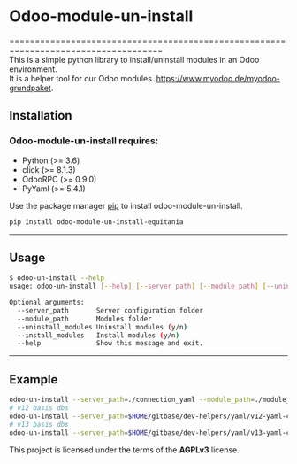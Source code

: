 # Odoo-module-un-install
====================================================================================    
This is a simple python library to install/uninstall modules in an Odoo environment.  
It is a helper tool for our Odoo modules. https://www.myodoo.de/myodoo-grundpaket.  

## Installation

### Odoo-module-un-install requires:

- Python (>= 3.6)
- click (>= 8.1.3)
- OdooRPC (>= 0.9.0)
- PyYaml (>= 5.4.1)

Use the package manager [pip](https://pip.pypa.io/en/stable/) to install odoo-module-un-install.

```bash
pip install odoo-module-un-install-equitania
```

---

## Usage

```bash
$ odoo-un-install --help
usage: odoo-un-install [--help] [--server_path] [--module_path] [--uninstall_modules] [--install_modules]
```
```bash
Optional arguments:
  --server_path       Server configuration folder
  --module_path       Modules folder
  --uninstall_modules Uninstall modules (y/n)
  --install_modules   Install modules (y/n)
  --help              Show this message and exit.
```
---

## Example
```bash
odoo-un-install --server_path=./connection_yaml --module_path=./module_yaml --uninstall_modules=y --install_modules=y
# v12 basis dbs
odoo-un-install --server_path=$HOME/gitbase/dev-helpers/yaml/v12-yaml-con --module_path=$HOME/gitbase/helper_script/v12/yaml --uninstall_modules=y --install_modules=y
# v13 basis dbs
odoo-un-install --server_path=$HOME/gitbase/dev-helpers/yaml/v13-yaml-con --module_path=$HOME/gitbase/helper_script/v13/yaml --uninstall_modules=y --install_modules=y
```

This project is licensed under the terms of the **AGPLv3** license.
